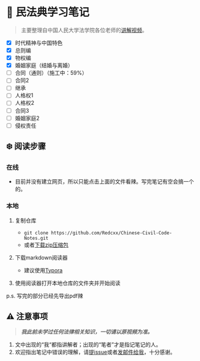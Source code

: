# :notebook: 民法典学习笔记

> 主要整理自中国人民大学法学院各位老师的[讲解视频](https://www.bilibili.com/video/BV1Zp4y1D7oq)。

- [x] 时代精神与中国特色
- [x] 总则编
- [x] 物权编
- [x] 婚姻家庭（结婚与离婚）
- [ ] 合同（通则）（施工中：59%）
- [ ] 合同2
- [ ] 继承
- [ ] 人格权1
- [ ] 人格权2
- [ ] 合同3
- [ ] 婚姻家庭2
- [ ] 侵权责任

## :snowflake: 阅读步骤
### 在线
- 目前并没有建立网页，所以只能点击上面的文件看辣。写完笔记有空会搞一个的。

### 本地

1. 复制仓库<br>
   - `git clone https://github.com/Redcxx/Chinese-Civil-Code-Notes.git`<br>
   - 或者[下载zip压缩包](https://github.com/Redcxx/Chinese-Civil-Code-Notes/archive/master.zip)
   
2. 下载markdown阅读器
   - 建议使用[Typora](https://typora.io/#download)
   
3. 使用阅读器打开本地仓库的文件夹并开始阅读

p.s. 写完的部分已经先导出pdf辣

## :warning: 注意事项

> ***我此前未学过任何法律相关知识，一切请以原视频为准。***

1. 文中出现的“我“都指讲解者；出现的“笔者”才是指记笔记的人。
2. 欢迎指出笔记中错误的理解，请[提issue](https://github.com/Redcxx/Chinese-Civil-Code-Notes/issues/new)或者[发邮件给我](mailto:weilue.luo@student.manchester.ac.uk)，十分感谢。


